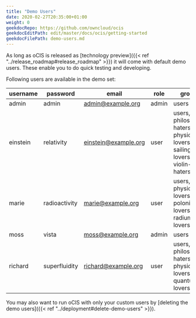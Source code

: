 ```yaml
---
title: "Demo Users"
date: 2020-02-27T20:35:00+01:00
weight: 0
geekdocRepo: https://github.com/owncloud/ocis
geekdocEditPath: edit/master/docs/ocis/getting-started
geekdocFilePath: demo-users.md
---
```


As long as oCIS is released as [technology preview]({{< ref "../release_roadmap#release_roadmap" >}}) it will come with default demo users. These enable you to do quick testing and developing.

Following users are available in the demo set:

| username | password      | email                | role  | groups                                                                  |
| -------- | ------------- | -------------------- | ----- | ----------------------------------------------------------------------- |
| admin    | admin         | admin@example.org    | admin | users                                                                   |
| einstein | relativity    | einstein@example.org | user  | users, philosophy-haters, physics-lovers, sailing-lovers, violin-haters |
| marie    | radioactivity | marie@example.org    | user  | users, physics-lovers, polonium-lovers, radium-lovers                   |
| moss     | vista         | moss@example.org     | admin | users                                                                   |
| richard  | superfluidity | richard@example.org  | user  | users, philosophy-haters, physics-lovers, quantum-lovers                |

You may also want to run oCIS with only your custom users by [deleting the demo users]({{< ref "../deployment#delete-demo-users" >}}).
